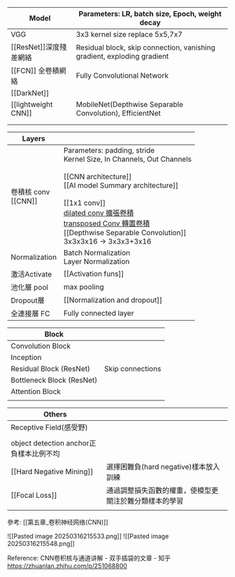 
| Model               | Parameters: LR, batch size, Epoch, weight decay                         |
| ------------------- | ----------------------------------------------------------------------- |
| VGG                 | 3x3 kernel size replace 5x5,7x7                                         |
| [[ResNet]]深度殘差網絡    | Residual block, skip connection, vanishing gradient, exploding gradient |
| [[FCN]] 全卷積網絡       | Fully Convolutional Network                                             |
| [[DarkNet]]         |                                                                         |
| [[lightweight CNN]] | MobileNet(Depthwise Separable Convolution), EfficientNet                |
|                     |                                                                         |
|                     |                                                                         |

| Layers              |                                                                                                                                                                                                                                                                                                                                                                 |
| ------------------- | --------------------------------------------------------------------------------------------------------------------------------------------------------------------------------------------------------------------------------------------------------------------------------------------------------------------------------------------------------------- |
| 卷積核 conv<br>[[CNN]] | Parameters: padding, stride<br>Kernel Size, In Channels, Out Channels<br><br>[[CNN architecture]]<br>[[AI model Summary architecture]]<br><br>[[1x1 conv]]<br>[dilated conv 擴張卷積](https://zhuanlan.zhihu.com/p/585500690)<br>[transposed Conv 轉置卷積](https://zhuanlan.zhihu.com/p/28186857)<br>[[Depthwise Separable Convolution]]<br>3x3x3x16 -> 3x3x3+3x16<br> |
| Normalization       | Batch Normalization<br>Layer Normalization                                                                                                                                                                                                                                                                                                                      |
| 激活Activate          | [[Activation funs]]                                                                                                                                                                                                                                                                                                                                             |
| 池化層 pool            | max pooling                                                                                                                                                                                                                                                                                                                                                     |
| Dropout層            | [[Normalization and dropout]]                                                                                                                                                                                                                                                                                                                                   |
| 全連接層 FC             | Fully connected layer                                                                                                                                                                                                                                                                                                                                           |

| Block                     |                  |
| ------------------------- | ---------------- |
| Convolution Block         |                  |
| Inception                 |                  |
| Residual Block (ResNet)   | Skip connections |
| Bottleneck Block (ResNet) |                  |
| Attention Block           |                  |
|                           |                  |

| Others                          |                             |
| ------------------------------- | --------------------------- |
| Receptive Field(感受野)            |                             |
|                                 |                             |
| object detection anchor正負樣本比例不均 |                             |
| [[Hard Negative Mining]]        | 選擇困難負(hard negative)樣本放入訓練  |
| [[Focal Loss]]                  | 通過調整損失函數的權重，使模型更關注於難分類樣本的學習 |
|                                 |                             |

參考: [[第五章_卷积神经网络(CNN)]]


![[Pasted image 20250316215533.png]]
![[Pasted image 20250316215548.png]]






Reference:
CNN卷积核与通道讲解 - 双手插袋的文章 - 知乎
https://zhuanlan.zhihu.com/p/251068800